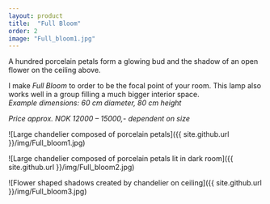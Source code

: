 ```yaml
---
layout: product
title:  "Full Bloom"
order: 2
image: "Full_bloom1.jpg"
---
```


A hundred porcelain petals form a glowing bud and the shadow of an open flower on the ceiling above.

I make *Full Bloom* to order to be the focal point of your room. This lamp also works well in a group filling a much bigger interior space.  
*Example dimensions: 60 cm diameter, 80 cm height*

*Price approx. NOK 12000 – 15000,- dependent on size*

![Large chandelier composed of porcelain petals]({{ site.github.url }}/img/Full_bloom1.jpg)

![Large chandelier composed of porcelain petals lit in dark room]({{ site.github.url }}/img/Full_bloom2.jpg)

![Flower shaped shadows created by chandelier on ceiling]({{ site.github.url }}/img/Full_bloom3.jpg)
